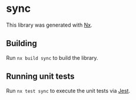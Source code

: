 # sync

This library was generated with [Nx](https://nx.dev).

## Building

Run `nx build sync` to build the library.

## Running unit tests

Run `nx test sync` to execute the unit tests via [Jest](https://jestjs.io).
